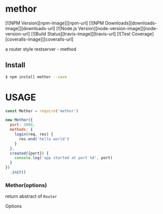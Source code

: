 # methor

[![NPM Version][npm-image]][npm-url]
[![NPM Downloads][downloads-image]][downloads-url]
[![Node.js Version][node-version-image]][node-version-url]
[![Build Status][travis-image]][travis-url]
[![Test Coverage][coveralls-image]][coveralls-url]

a router style restserver - method


## Install

```bash
$ npm install methor --save
```

# USAGE
```js
const Methor = require('methor')

new Methor({
  port: 3004,
  methods: {
    login(req, res) {
      res.end('hello world')
    }
  },
  created({port}) {
    console.log('app started at port %d', port)
  }
})
  .init()
```

### Methor(options)

return abstract of ```Router```

Options
